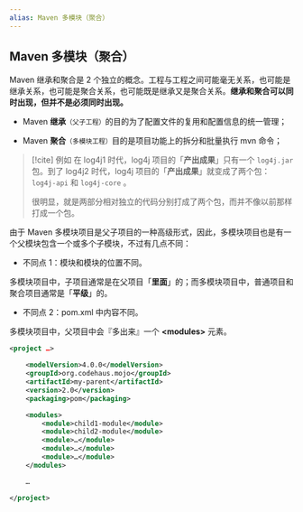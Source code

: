 ```yaml
---
alias: Maven 多模块（聚合）
---
```


## Maven 多模块（聚合）

Maven 继承和聚合是 2 个独立的概念。工程与工程之间可能毫无关系，也可能是继承关系，也可能是聚合关系，也可能既是继承又是聚合关系。**继承和聚合可以同时出现，但并不是必须同时出现。**

- Maven **继承**<small>（父子工程）</small>的目的为了配置文件的复用和配置信息的统一管理；

- Maven **聚合**<small>（多模块工程）</small>目的是项目功能上的拆分和批量执行 mvn 命令；

> [!cite] 例如
在 log4j1 时代，log4j 项目的「**产出成果**」只有一个 `log4j.jar` 包。到了 log4j2 时代，log4j 项目的「**产出成果**」就变成了两个包：`log4j-api` 和 `log4j-core` 。
> 
> 很明显，就是两部分相对独立的代码分别打成了两个包，而并不像以前那样打成一个包。

由于 Maven 多模块项目是父子项目的一种高级形式，因此，多模块项目也是有一个父模块包含一个或多个子模块，不过有几点不同：

- 不同点 1：模块和模块的位置不同。

多模块项目中，子项目通常是在父项目「**里面**」的；而多模块项目中，普通项目和聚合项目通常是「**平级**」的。

- 不同点 2：pom.xml 中内容不同。

多模块项目中，父项目中会『多出来』一个 **\<modules>** 元素。

```xml
<project …>

    <modelVersion>4.0.0</modelVersion>
    <groupId>org.codehaus.mojo</groupId>
    <artifactId>my-parent</artifactId>
    <version>2.0</version>
    <packaging>pom</packaging>

    <modules>
        <module>child1-module</module>
        <module>child2-module</module>
        <module>…</module>
        <module>…</module>
        <module>…</module>
    </modules>

    …

</project>
```

